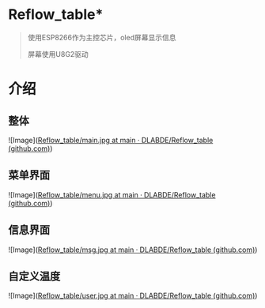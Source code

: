 # Reflow_table*
>使用ESP8266作为主控芯片，oled屏幕显示信息
>
>屏幕使用U8G2驱动

# 介绍

## 整体

![Image]([Reflow_table/main.jpg at main · DLABDE/Reflow_table (github.com)](https://github.com/DLABDE/Reflow_table/raw/main/pic/main.jpg))

## 菜单界面

![Image]([Reflow_table/menu.jpg at main · DLABDE/Reflow_table (github.com)](https://github.com/DLABDE/Reflow_table/raw/main/pic/menu.jpg))

## 信息界面

![Image]([Reflow_table/msg.jpg at main · DLABDE/Reflow_table (github.com)](https://github.com/DLABDE/Reflow_table/raw/main/pic/msg.jpg))

## 自定义温度

![Image]([Reflow_table/user.jpg at main · DLABDE/Reflow_table (github.com)](https://github.com/DLABDE/Reflow_table/raw/main/pic/user.jpg))